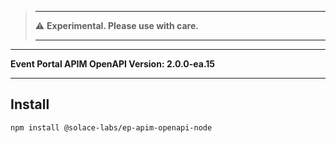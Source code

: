 

>-------
>
>:warning: **Experimental. Please use with care.**
> 
>-------



---

**Event Portal APIM OpenAPI Version: 2.0.0-ea.15**

---

## Install

```bash
npm install @solace-labs/ep-apim-openapi-node
```
